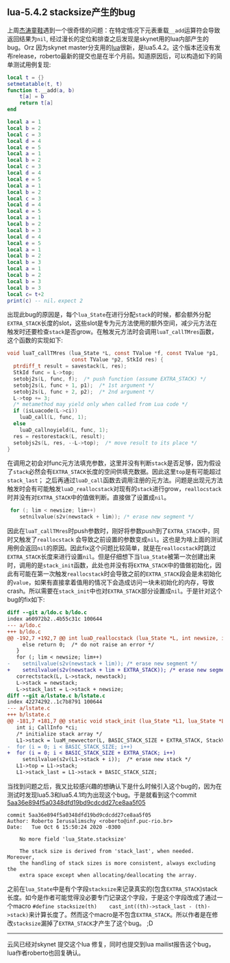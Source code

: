 ## lua-5.4.2 stacksize产生的bug

上周[杰涛童鞋](https://github.com/t0350)遇到一个很奇怪的问题：在特定情况下元表重载`__add`运算符会导致返回结果为`nil`, 经过漫长的定位和排查之后发现是skynet用的lua内部产生的bug。Orz
 因为skynet master分支用的[lua](https://github.com/lua/lua)很新，是lua5.4.2。这个版本还没有发布release，roberto最新的提交也是在半个月前。知道原因后，可以构造如下的简单测试用例复现:

~~~.lua
local t = {}
setmetatable(t, t)
function t.__add(a, b)
    t[a] = b
    return t[a]
end

local a = 1
local b = 2
local c = 3
local d = 4
local e = 5
local a = 1
local b = 2
local c = 3
local d = 4
local e = 5
local a = 1
local b = 2
local c = 3
local d = 4
local e = 5
local a = 1
local b = 2
local b = 3
local d = 4
local e = 5
local a = 1
local b = 2
local b = 3
local a = 1
local b = 2
local b = 3
local b = 3
local c= t+2
print(c) -- nil，expect 2
~~~
出现此bug的原因是，每个`lua_State`在进行分配`stack`的时候，都会额外分配`EXTRA_STACK`长度的slot，这些slot是专为元方法使用的额外空间，减少元方法在触发时还要检查`stack`是否grow。在触发元方法时会调用`luaT_callTMres`函数，这个函数的实现如下:
~~~.c
void luaT_callTMres (lua_State *L, const TValue *f, const TValue *p1,
                     const TValue *p2, StkId res) {
  ptrdiff_t result = savestack(L, res);
  StkId func = L->top;
  setobj2s(L, func, f);  /* push function (assume EXTRA_STACK) */
  setobj2s(L, func + 1, p1);  /* 1st argument */
  setobj2s(L, func + 2, p2);  /* 2nd argument */
  L->top += 3;
  /* metamethod may yield only when called from Lua code */
  if (isLuacode(L->ci))
    luaD_call(L, func, 1);
  else
    luaD_callnoyield(L, func, 1);
  res = restorestack(L, result);
  setobjs2s(L, res, --L->top);  /* move result to its place */
}
~~~
在调用之初会对func元方法填充参数，这里并没有判断`stack`是否足够，因为假设了`stack`必然会有`EXTRA_STACK`长度的空间供填充数据。因此这里`top`是有可能超过`stack_last`；
之后再通过`luaD_call`函数去调用注册的元方法。问题是出现元方法触发时会有可能触发`luaD_reallocstack`对现有的`stack`进行grow，`reallocstack`时并没有对`EXTRA_STACK`中的值做判断。直接做了设置成`nil`。
~~~.c
 for (; lim < newsize; lim++)
    setnilvalue(s2v(newstack + lim)); /* erase new segment */
~~~

因此在`luaT_callTMres`时push参数时，刚好将参数push到了`EXTRA_STACK`中，同时又触发了`reallocstack` 会导致之前设置的参数变成`nil`。这也是为啥上面的测试用例会返回`nil`的原因。因此fix这个问题比较简单，就是在`reallocstack`时跳过`EXTRA_STACK`长度来进行设置`nil`。但是仔细想下当`lua_State`被第一次创建出来时，调用的是`stack_init`函数，此处也并没有将`EXTRA_STACK`中的值做初始化，因此有可能在第一次触发`reallocstack`时会导致之前的`EXTRA_STACK`段会是未初始化的`value`，如果有直接拿着值用的情况下会造成访问一块未初始化的内存，导致crash。所以需要在`stack_init`中也对`EXTRA_STACK`部分设置成`nil`。于是针对这个bug的fix如下:

~~~.diff
diff --git a/ldo.c b/ldo.c
index a60972b2..4b55c31c 100644
--- a/ldo.c
+++ b/ldo.c
@@ -192,7 +192,7 @@ int luaD_reallocstack (lua_State *L, int newsize, int raiseerror) {
     else return 0;  /* do not raise an error */
   }
   for (; lim < newsize; lim++)
-    setnilvalue(s2v(newstack + lim)); /* erase new segment */
+    setnilvalue(s2v(newstack + lim + EXTRA_STACK)); /* erase new segment */
   correctstack(L, L->stack, newstack);
   L->stack = newstack;
   L->stack_last = L->stack + newsize;
diff --git a/lstate.c b/lstate.c
index 42274292..1c7b8791 100644
--- a/lstate.c
+++ b/lstate.c
@@ -181,7 +181,7 @@ static void stack_init (lua_State *L1, lua_State *L) {
   int i; CallInfo *ci;
   /* initialize stack array */
   L1->stack = luaM_newvector(L, BASIC_STACK_SIZE + EXTRA_STACK, StackValue);
-  for (i = 0; i < BASIC_STACK_SIZE; i++)
+  for (i = 0; i < BASIC_STACK_SIZE + EXTRA_STACK; i++)
     setnilvalue(s2v(L1->stack + i));  /* erase new stack */
   L1->top = L1->stack;
   L1->stack_last = L1->stack + BASIC_STACK_SIZE;
~~~
当找到问题之后，我又比较感兴趣的想确认下是什么时候引入这个bug的，因为在测试时发现lua5.3和lua5.4.1均为出现这个bug。于是就看到这个commit [5aa36e894f5a0348dfd19bd9cdcdd27ce8aa5f05](https://github.com/lua/lua/commit/5aa36e894f5a0348dfd19bd9cdcdd27ce8aa5f05)
```
commit 5aa36e894f5a0348dfd19bd9cdcdd27ce8aa5f05
Author: Roberto Ierusalimschy <roberto@inf.puc-rio.br>
Date:   Tue Oct 6 15:50:24 2020 -0300

    No more field 'lua_State.stacksize'
    
    The stack size is derived from 'stack_last', when needed. Moreover,
    the handling of stack sizes is more consistent, always excluding the
    extra space except when allocating/deallocating the array.
```

之前在`lua_State`中是有个字段`stacksize`来记录真实的(包含`EXTRA_STACK`)stack长度。如今是作者可能觉得没必要专门记录这个字段，于是这个字段改成了通过一个macro `#define stacksize(th)    cast_int((th)->stack_last - (th)->stack)`来计算长度了。然而这个macro是不包含`EXTRA_STACK`。所以作者是在修改`stacksize`漏掉了`EXTRA_STACK`才产生了这个bug。 ;D

------

云风已经对skynet 提交这个lua 修复，同时也提交到lua mailist报告这个bug，lua作者roberto也回复确认。